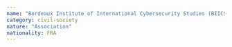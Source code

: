 ```yaml
---
name: "Bordeaux Institute of International Cybersecurity Studies (BIICS)"
category: civil-society
nature: "Association"
nationality: FRA
---
```

